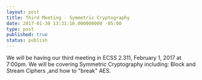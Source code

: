 ```yaml
---
layout: post
title: Third Meeting - Symmetric Cryptography
date: 2017-01-30 13:31:16.000000000 -05:00
type: post
published: true
status: publish
---
```

We will be having our third meeting in ECSS 2.311, February  1, 2017 at
7:00pm. We will be covering Symmetric Cryptography including: Block and Stream
Ciphers ,and how to "break" AES.

